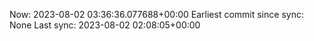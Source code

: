 Now: 2023-08-02 03:36:36.077688+00:00 Earliest commit since sync: None Last sync: 2023-08-02 02:08:05+00:00
